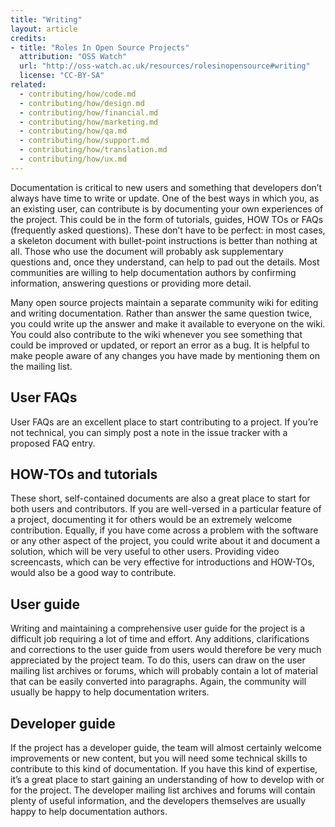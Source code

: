 ```yaml
---
title: "Writing"
layout: article
credits:
- title: "Roles In Open Source Projects"
  attribution: "OSS Watch"
  url: "http://oss-watch.ac.uk/resources/rolesinopensource#writing"
  license: "CC-BY-SA"
related:
  - contributing/how/code.md
  - contributing/how/design.md
  - contributing/how/financial.md
  - contributing/how/marketing.md
  - contributing/how/qa.md
  - contributing/how/support.md
  - contributing/how/translation.md
  - contributing/how/ux.md
---
```


Documentation is critical to new users and something that developers don’t always have time to write or update. One of the best ways in which you, as an existing user, can contribute is by documenting your own experiences of the project. This could be in the form of tutorials, guides, HOW TOs or FAQs (frequently asked questions). These don’t have to be perfect: in most cases, a skeleton document with bullet-point instructions is better than nothing at all. Those who use the document will probably ask supplementary questions and, once they understand, can help to pad out the details. Most communities are willing to help documentation authors by confirming information, answering questions or providing more detail.

Many open source projects maintain a separate community wiki for editing and writing documentation. Rather than answer the same question twice, you could write up the answer and make it available to everyone on the wiki. You could also contribute to the wiki whenever you see something that could be improved or updated, or report an error as a bug. It is helpful to make people aware of any changes you have made by mentioning them on the mailing list.

## User FAQs

User FAQs are an excellent place to start contributing to a project. If you’re not technical, you can simply post a note in the issue tracker with a proposed FAQ entry.

## HOW-TOs and tutorials

These short, self-contained documents are also a great place to start for both users and contributors. If you are well-versed in a particular feature of a project, documenting it for others would be an extremely welcome contribution. Equally, if you have come across a problem with the software or any other aspect of the project, you could write about it and document a solution, which will be very useful to other users. Providing video screencasts, which can be very effective for introductions and HOW-TOs, would also be a good way to contribute.

## User guide

Writing and maintaining a comprehensive user guide for the project is a difficult job requiring a lot of time and effort. Any additions, clarifications and corrections to the user guide from users would therefore be very much appreciated by the project team. To do this, users can draw on the user mailing list archives or forums, which will probably contain a lot of material that can be easily converted into paragraphs. Again, the community will usually be happy to help documentation writers.

## Developer guide

If the project has a developer guide, the team will almost certainly welcome improvements or new content, but you will need some technical skills to contribute to this kind of documentation. If you have this kind of expertise, it’s a great place to start gaining an understanding of how to develop with or for the project. The developer mailing list archives and forums will contain plenty of useful information, and the developers themselves are usually happy to help documentation authors.
